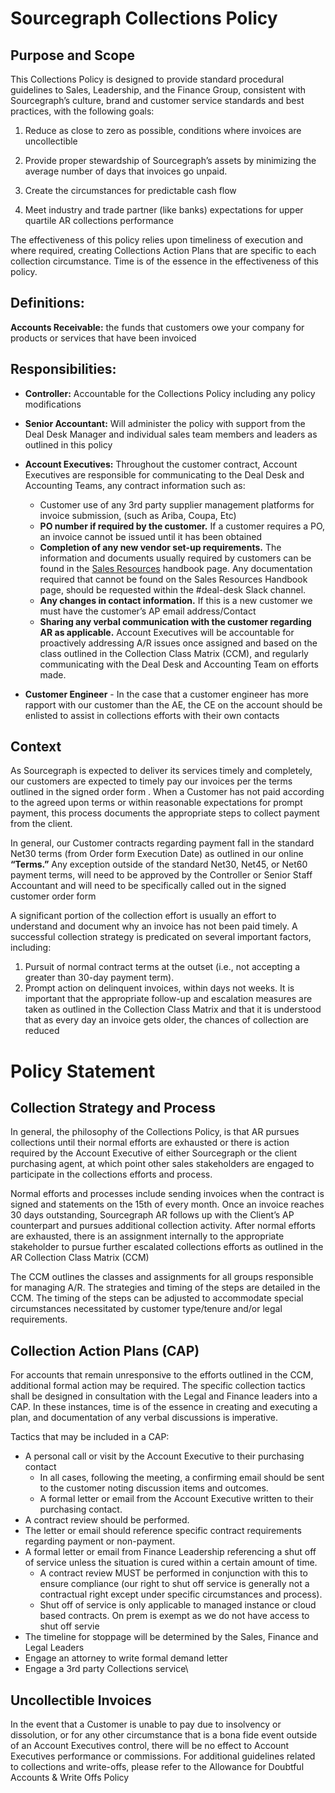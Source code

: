 # Sourcegraph Collections Policy

## Purpose and Scope

This Collections Policy is designed to provide standard procedural guidelines to Sales, Leadership, and the Finance Group, consistent with Sourcegraph’s culture, brand and customer service standards and best practices, with the following goals:

1. Reduce as close to zero as possible, conditions where invoices are uncollectible

2. Provide proper stewardship of Sourcegraph’s assets by minimizing the average number of days that invoices go unpaid.

3. Create the circumstances for predictable cash flow

4. Meet industry and trade partner (like banks) expectations for upper quartile AR collections performance

The effectiveness of this policy relies upon timeliness of execution and where required, creating Collections Action Plans that are specific to each collection circumstance. Time is of the essence in the effectiveness of this policy.

## Definitions:

**Accounts Receivable:** the funds that customers owe your company for products or services that have been invoiced

## Responsibilities:

- **Controller:** Accountable for the Collections Policy including any policy modifications

- **Senior Accountant:** Will administer the policy with support from the Deal Desk Manager and individual sales team members and leaders as outlined in this policy

- **Account Executives:** Throughout the customer contract, Account Executives are responsible for communicating to the Deal Desk and Accounting Teams, any contract information such as:

  - Customer use of any 3rd party supplier management platforms for invoice submission, (such as Ariba, Coupa, Etc)
  - **PO number if required by the customer.** If a customer requires a PO, an invoice cannot be issued until it has been obtained
  - **Completion of any new vendor set-up requirements.** The information and documents usually required by customers can be found in the [Sales Resources](salesresources.md) handbook page. Any documentation required that cannot be found on the Sales Resources Handbook page, should be requested within the #deal-desk Slack channel.
  - **Any changes in contact information.** If this is a new customer we must have the customer’s AP email address/Contact
  - **Sharing any verbal communication with the customer regarding AR as applicable.**
    Account Executives will be accountable for proactively addressing A/R issues once assigned and based on the class outlined in the Collection Class Matrix (CCM), and regularly communicating with the Deal Desk and Accounting Team on efforts made.

- **Customer Engineer** - In the case that a customer engineer has more rapport with our customer than the AE, the CE on the account should be enlisted to assist in collections efforts with their own contacts

## Context

As Sourcegraph is expected to deliver its services timely and completely, our customers are expected to timely pay our invoices per the terms outlined in the signed order form . When a Customer has not paid according to the agreed upon terms or within reasonable expectations for prompt payment, this process documents the appropriate steps to collect payment from the client.

In general, our Customer contracts regarding payment fall in the standard Net30 terms (from Order form Execution Date) as outlined in our online **“Terms.”** Any exception outside of the standard Net30, Net45, or Net60 payment terms, will need to be approved by the Controller or Senior Staff Accountant and will need to be specifically called out in the signed customer order form

A significant portion of the collection effort is usually an effort to understand and document why an invoice has not been paid timely. A successful collection strategy is predicated on several important factors, including:

1. Pursuit of normal contract terms at the outset (i.e., not accepting a greater than 30-day payment term).
2. Prompt action on delinquent invoices, within days not weeks. It is important that the appropriate follow-up and escalation measures are taken as outlined in the Collection Class Matrix and that it is understood that as every day an invoice gets older, the chances of collection are reduced

# Policy Statement

## Collection Strategy and Process

In general, the philosophy of the Collections Policy, is that AR pursues collections until their normal efforts are exhausted or there is action required by the Account Executive of either Sourcegraph or the client purchasing agent, at which point other sales stakeholders are engaged to participate in the collections efforts and process.

Normal efforts and processes include sending invoices when the contract is signed and statements on the 15th of every month. Once an invoice reaches 30 days outstanding, Sourcegraph AR follows up with the Client’s AP counterpart and pursues additional collection activity. After normal efforts are exhausted, there is an assignment internally to the appropriate stakeholder to pursue further escalated collections efforts as outlined in the AR Collection Class Matrix (CCM)

The CCM outlines the classes and assignments for all groups responsible for managing A/R. The strategies and timing of the steps are detailed in the CCM. The timing of the steps can be adjusted to accommodate special circumstances necessitated by customer type/tenure and/or legal requirements.

## Collection Action Plans (CAP)

For accounts that remain unresponsive to the efforts outlined in the CCM, additional formal action may be required. The specific collection tactics shall be designed in consultation with the Legal and Finance leaders into a CAP. In these instances, time is of the essence in creating and executing a plan, and documentation of any verbal discussions is imperative.

Tactics that may be included in a CAP:

- A personal call or visit by the Account Executive to their purchasing contact
  - In all cases, following the meeting, a confirming email should be sent to the customer noting discussion items and outcomes.
  - A formal letter or email from the Account Executive written to their purchasing contact.
- A contract review should be performed.
- The letter or email should reference specific contract requirements regarding payment or non-payment.
- A formal letter or email from Finance Leadership referencing a shut off of service unless the situation is cured within a certain amount of time.
  - A contract review MUST be performed in conjunction with this to ensure compliance (our right to shut off service is generally not a contractual right except under specific circumstances and process).
  - Shut off of service is only applicable to managed instance or cloud based contracts. On prem is exempt as we do not have access to shut off servie
- The timeline for stoppage will be determined by the Sales, Finance and Legal Leaders
- Engage an attorney to write formal demand letter
- Engage a 3rd party Collections service\

## Uncollectible Invoices

In the event that a Customer is unable to pay due to insolvency or dissolution, or for any other circumstance that is a bona fide event outside of an Account Executives control, there will be no effect to Account Executives performance or commissions. For additional guidelines related to collections and write-offs, please refer to the Allowance for Doubtful Accounts & Write Offs Policy
